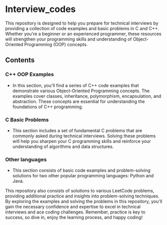# Interview_codes


This repository is designed to help you prepare for technical interviews by providing a collection of code examples and basic problems in C and C++. Whether you're a beginner or an experienced programmer, these resources will strengthen your programming skills and understanding of Object-Oriented Programming (OOP) concepts.

## Contents

### C++ OOP Examples

- In this section, you'll find a series of C++ code examples that demonstrate various Object-Oriented Programming concepts. The examples cover classes, inheritance, polymorphism, encapsulation, and abstraction. These concepts are essential for understanding the foundations of C++ programming.

### C Basic Problems

- This section includes a set of fundamental C problems that are commonly asked during technical interviews. Solving these problems will help you sharpen your C programming skills and reinforce your understanding of algorithms and data structures.

### Other languages
- This section consists of basic code examples and problem-solving solutions for two other popular programming languages: Python and Java. 


This repository also consists of solutions to various LeetCode problems, providing additional practice and insights into problem-solving techniques.
By exploring the examples and solving the problems in this repository, you'll gain the necessary confidence and expertise to excel in technical interviews and ace coding challenges. Remember, practice is key to success, so dive in, enjoy the learning process, and happy coding!
